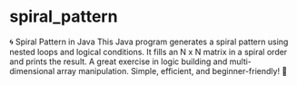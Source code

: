 # spiral_pattern
🌀 Spiral Pattern in Java This Java program generates a spiral pattern using nested loops and logical conditions. It fills an N x N matrix in a spiral order and prints the result. A great exercise in logic building and multi-dimensional array manipulation. Simple, efficient, and beginner-friendly! 🚀
